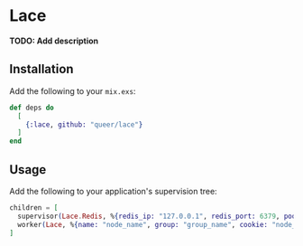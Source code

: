 # Lace

**TODO: Add description**

## Installation

Add the following to your `mix.exs`:

```elixir
def deps do
  [
    {:lace, github: "queer/lace"}
  ]
end
```

## Usage

Add the following to your application's supervision tree:

```elixir
children = [
  supervisor(Lace.Redis, %{redis_ip: "127.0.0.1", redis_port: 6379, pool_size: 10, redis_pass: "a"}),
  worker(Lace, %{name: "node_name", group: "group_name", cookie: "node_cookie"}),
]
```